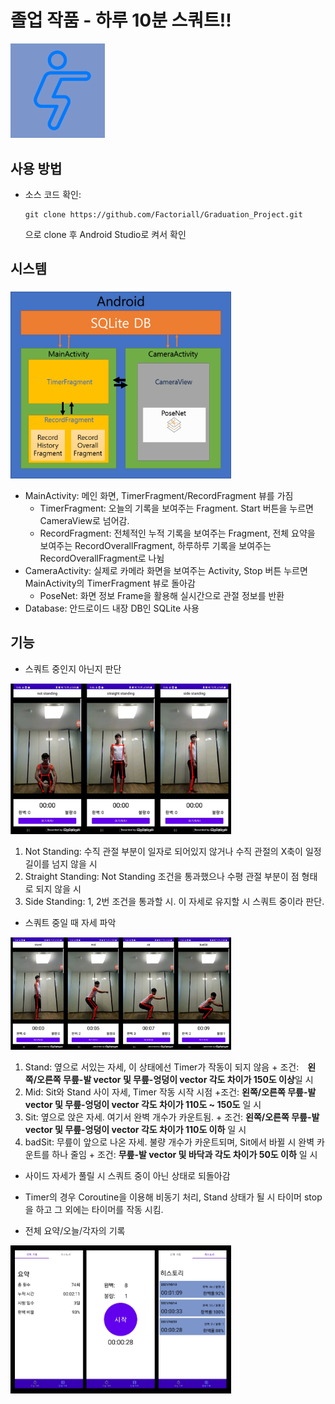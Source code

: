 # 졸업 작품 - 하루 10분 스쿼트!!
<img src="./image/ic_launcher.png" width="30%">

## 사용 방법
- 소스 코드 확인:

      git clone https://github.com/Factoriall/Graduation_Project.git

  으로 clone 후 Android Studio로 켜서 확인

## 시스템

<img src="./image/system.png" width="70%">

- MainActivity: 메인 화면, TimerFragment/RecordFragment 뷰를 가짐
	+ TimerFragment: 오늘의 기록을 보여주는 Fragment. Start 버튼을 누르면	CameraView로 넘어감.
	+ RecordFragment: 전체적인 누적 기록을 보여주는 Fragment, 전체 요약을 	보여주는 RecordOverallFragment, 하루하루 기록을 보여주는 			RecordOverallFragment로 나뉨
- CameraActivity: 실제로 카메라 화면을 보여주는 Activity, Stop 버튼 누르면 MainActivity의 TimerFragment 뷰로 돌아감
	+ PoseNet: 화면 정보 Frame을 활용해 실시간으로 관절 정보를 반환
- Database: 안드로이드 내장 DB인 SQLite 사용

## 기능

- 스쿼트 중인지 아닌지 판단
<img src="./image/notSquatMode.png" width="70%">

  1. Not Standing: 수직 관절 부분이 일자로 되어있지 않거나 수직 관절의 X축이 일정 길이를 넘지 않을 시
  2. Straight Standing: Not Standing 조건을 통과했으나 수평 관절 부분이 점 형태로 되지 않을 시
  3. Side Standing: 1, 2번 조건을 통과할 시. 이 자세로 유지할 시 스쿼트 중이라 판단.

- 스쿼트 중일 때 자세 파악
<img src="./image/squatMode.png" width="70%">

  1. Stand: 옆으로 서있는 자세, 이 상태에선 Timer가 작동이 되지 않음
    + 조건:　**왼쪽/오른쪽 무릎-발 vector 및 무릎-엉덩이 vector 각도 차이가 150도 이상**일 시
  2. Mid: Sit와 Stand 사이 자세, Timer 작동 시작 시점
    +조건: **왼쪽/오른쪽 무릎-발 vector 및 무릎-엉덩이 vector 각도 차이가 110도 ~ 150도** 일 시
  3. Sit: 옆으로 앉은 자세. 여기서 완벽 개수가 카운트됨.
    + 조건: **왼쪽/오른쪽 무릎-발 vector 및 무릎-엉덩이 vector 각도 차이가 110도 이하** 일 시
  4. badSit: 무릎이 앞으로 나온 자세. 불량 개수가 카운트되며, Sit에서 바뀔 시 완벽 카운트를 하나 줄임
    + 조건: **무릎-발 vector 및 바닥과 각도 차이가 50도 이하** 일 시

  - 사이드 자세가 풀릴 시 스쿼트 중이 아닌 상태로 되돌아감
  - Timer의 경우 Coroutine을 이용해 비동기 처리, Stand 상태가 될 시 타이머 stop을 하고 그 외에는 타이머를 작동 시킴.


- 전체 요약/오늘/각자의 기록
<img src="./image/showStatistic.png" width="70%">
